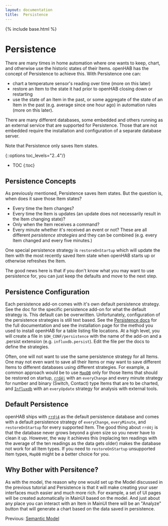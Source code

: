 ```yaml
---
layout: documentation
title:  Persistence
---
```


{% include base.html %}

# Persistence

There are many times in home automation where one wants to keep, chart, and otherwise use the historic states of their Items.
openHAB has the concept of Persistence to achieve this.
With Persistence one can:

- chart a temperature sensor's reading over time (more on this later)
- restore an Item to the state it had prior to openHAB closing down or restarting
- use the state of an Item in the past, or some aggregate of the state of an Item in the past (e.g. average since one hour ago) in automation rules (more on this later).

There are many different databases, some embedded and others running as an external service that are supported for Persistence.
Those that are not embedded require the installation and configuration of a separate database server.

Note that Persistence only saves Item states.

{::options toc_levels="2..4"/}

- TOC
{:toc}

## Persistence Concepts
As previously mentioned, Persistence saves Item states.
But the question is, when does it save those Item states?
- Every time the Item changes?
- Every time the Item is updates (an update does not necessarily result in the Item changing state)?
- Only when the Item receives a command?
- Every minute whether it's received an event or not?
These are all different *persistence strategies* and they can be combined (e.g. every Item changed and every five minutes.)

One special persistence strategy is `restoreOnStartup` which will update the Item with the most recently saved Item state when openHAB starts up or otherwise refreshes the Item.

The good news here is that if you don't know what you may want to use persistence for, you can just keep the defaults and move to the next step.

## Persistence Configuration
Each persistence add-on comes with it's own default persistence strategy.
See the doc for the specific persistence add-on for what the default strategy is.
This default can be overwritten.
Unfortunately, configuration of the persistence strategies is still text based.
See the [Persistence docs]({{base}}/configuration/persistence.html) for the full documentation and see the installation page for the method you used to install openHAB for a table listing file locations.
At a high level, you will create a file in `$OH_CONF/persistence` with the name of the add-on and a .persist extension (e.g. `influxdb.persist`).
Edit the file per the docs to define the strategies.

Often, one will not want to use the same persistence strategy for all Items.
One may not even want to save all their Items or may want to save different Items to different databases using different strategies.
For example, a common approach would be to use [`MapDB`]({{base}}/addons/persistence/mapdb/) only for those Items that should be restored on startup, [`rrd4j`]({{base}}/addons/persistence/rrd4j) with an `everyChange` and every minute strategy for number and binary (Switch, Contact) type Items that are to be charted, and [`Influxdb`]({{base}}/addons/persistence/influxdb) with an `everyUpdate` strategy for analysis with external tools.

## Default Persistence
openHAB ships with [`rrdj4`]({{base}}/addons/persistence/rrd4j) as the default persistence database and comes with a default persistence strategy of `everyChange`, `everyMinute`, and `restoreOnStartup` for every supported Item.
The good thing about `rrd4j` is that the database never grows beyond a given size so you never have to clean it up.
However, the way it achieves this (replacing ten readings with the average of the ten readings as the data gets older) makes the database not work for all Item types.
If you need to `restoreOnStartup` unsupported Item types, `MapDB` might be a better choice for you.

## Why Bother with Persitence?
As with the model, the reason why one would set up the Model discussed in the previous tutorial and Persistence is that it will make creating your user interfaces much easier and much more rich.
For example, a set of UI pages will be created automatically in MainUI based on the model.
And just about any place you can interact with an Item in MainUI there will be an "Analyze" button that will generate a chart based on the data saved in persistence.

<!--Next: [Pages - Introduction]({{base}}/tutorials/getting_started/pages_intro.html)-->
Previous: [Semantic Model]({{base}}/tutorials/getting_started/model.html)